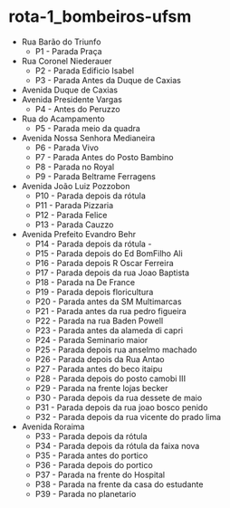 # rota-1_bombeiros-ufsm

- Rua Barão do Triunfo  
  - P1 - Parada Praça
- Rua Coronel Niederauer  
  - P2 - Parada Edificio Isabel
  - P3 - Parada Antes da Duque de Caxias
- Avenida Duque de Caxias  
- Avenida Presidente Vargas
  - P4 - Antes do Peruzzo
- Rua do Acampamento  
  - P5 - Parada meio da quadra
- Avenida Nossa Senhora Medianeira
  - P6 - Parada Vivo
  - P7 - Parada Antes do Posto Bambino
  - P8 - Parada no Royal
  - P9 - Parada Beltrame Ferragens
- Avenida João Luiz Pozzobon
  - P10 - Parada depois da rótula
  - P11 - Parada Pizzaria
  - P12 - Parada Felice
  - P13 - Parada Cauzzo
- Avenida Prefeito Evandro Behr
  - P14 - Parada depois da rótula -
  - P15 - Parada depois do Ed BomFilho Ali
  - P16 - Parada depois R Oscar Ferreira  
  - P17 - Parada depois da rua Joao Baptista  
  - P18 - Parada na De France  
  - P19 - Parada depois floricultura
  - P20 - Parada antes da SM Multimarcas
  - P21 - Parada antes da rua pedro figueira
  - P22 - Parada na rua Baden Powell
  - P23 - Parada antes da alameda di capri
  - P24 - Parada Seminario maior
  - P25 - Parada depois rua anselmo machado
  - P26 - Parada depois da Rua Antao
  - P27 - Parada antes do beco itaipu
  - P28 - Parada depois do posto camobi III
  - P29 - Parada na frente lojas becker
  - P30 - Parada depois da rua dessete de maio
  - P31 - Parada depois da rua joao bosco penido
  - P32 - Parada depois da rua vicente do prado lima
- Avenida Roraima
  - P33 - Parada depois da rótula
  - P34 - Parada depois da rótula da faixa nova
  - P35 - Parada antes do portico
  - P36 - Parada depois do portico
  - P37 - Parada na frente do Hospital
  - P38 - Parada na frente da casa do estudante
  - P39 - Parada no planetario
